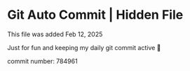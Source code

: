 # Git Auto Commit | Hidden File

This file was added Feb 12, 2025

Just for fun and keeping my daily git commit active 🤪

commit number: 784961
